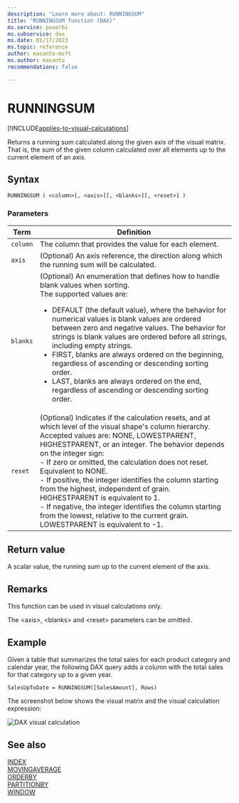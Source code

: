 ```yaml
---
description: "Learn more about: RUNNINGSUM"
title: "RUNNINGSUM function (DAX)"
ms.service: powerbi
ms.subservice: dax
ms.date: 01/17/2023
ms.topic: reference
author: masanto-msft
ms.author: masanto
recommendations: false

---
```


# RUNNINGSUM

[!INCLUDE[applies-to-visual-calculations](includes/applies-to-visual-calculations.md)]

Returns a running sum calculated along the given axis of the visual matrix. That is, the sum of the given column calculated over all elements up to the current element of an axis.

## Syntax

```dax
RUNNINGSUM ( <column>[, <axis>][, <blanks>][, <reset>] )
```

### Parameters

|Term|Definition|
|--------|--------------|
|`column`|The column that provides the value for each element.|
|`axis`|(Optional) An axis reference, the direction along which the running sum will be calculated.|
|`blanks`|(Optional) An enumeration that defines how to handle blank values when sorting. </br>The supported values are:<ul><li>DEFAULT (the default value), where the behavior for numerical values is blank values are ordered between zero and negative values. The behavior for strings is blank values are ordered before all strings, including empty strings.</li><li>FIRST, blanks are always ordered on the beginning, regardless of ascending or descending sorting order.</li><li>LAST, blanks are always ordered on the end, regardless of ascending or descending sorting order. </li></ul>|
|`reset`|(Optional) Indicates if the calculation resets, and at which level of the visual shape's column hierarchy. Accepted values are: NONE, LOWESTPARENT, HIGHESTPARENT, or an integer. The behavior depends on the integer sign: </br> - If zero or omitted, the calculation does not reset. Equivalent to NONE. </br> - If positive, the integer identifies the column starting from the highest, independent of grain. HIGHESTPARENT is equivalent to 1. </br> - If negative, the integer identifies the column starting from the lowest, relative to the current grain. LOWESTPARENT is equivalent to -1. |

## Return value

A scalar value, the running sum up to the current element of the axis.

## Remarks

This function can be used in visual calculations only.

The \<axis>, \<blanks> and \<reset> parameters can be omitted.

## Example

Given a table that summarizes the total sales for each product category and calendar year, the following DAX query adds a column with the total sales for that category up to a given year.

```dax
SalesUpToDate = RUNNINGSUM([SalesAmount], Rows)
```

The screenshot below shows the visual matrix and the visual calculation expression:

![DAX visual calculation](media/dax-queries/dax-visualcalc-runningsum.png)

## See also

[INDEX](index-function-dax.md)  
[MOVINGAVERAGE](movingaverage-function-dax.md)  
[ORDERBY](orderby-function-dax.md)  
[PARTITIONBY](partitionby-function-dax.md)  
[WINDOW](window-function-dax.md)  
